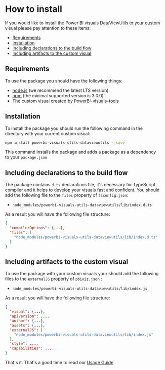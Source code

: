 # How to install
If you would like to install the Power BI visuals DataViewUtils to your custom visual please pay attention to these items:
* [Requirements](#requirements)
* [Installation](#installation)
* [Including declarations to the build flow](#including-declarations-to-the-build-flow)
* [Including artifacts to the custom visual](#including-artifacts-to-the-custom-visual)

## Requirements
To use the package you should have the following things:
* [node.js](https://nodejs.org) (we recommend the latest LTS version)
* [npm](https://www.npmjs.com/) (the minimal supported version is 3.0.0)
* The custom visual created by [PowerBI-visuals-tools](https://github.com/Microsoft/PowerBI-visuals-tools)

## Installation
To install the package you should run the following command in the directory with your current custom visual:

```bash
npm install powerbi-visuals-utils-dataviewutils --save
```

This command installs the package and adds a package as a dependency to your ```package.json```

## Including declarations to the build flow
The package contains ```d.ts``` declarations file, it's necessary for TypeScript compiler and it helps to develop your visuals fast and confident. You should add the following file to the ```files``` property of ```tsconfig.json```:
* ```node_modules/powerbi-visuals-utils-dataviewutils/lib/index.d.ts```

As a result you will have the following file structure:
```json
{
  "compilerOptions": {...},
  "files": [
    "node_modules/powerbi-visuals-utils-dataviewutils/lib/index.d.ts"
  ]
}
```

## Including artifacts to the custom visual
To use the package with your custom visuals your should add the following files to the ```externalJS``` property of ```pbiviz.json``` :
* ```node_modules/powerbi-visuals-utils-dataviewutils/lib/index.js```

As a result you will have the following file structure:
```json
{
  "visual": {...},
  "apiVersion": ...,
  "author": {...},
  "assets": {...},
  "externalJS": [
    "node_modules/powerbi-visuals-utils-dataviewutils/lib/index.js"
  ],
  "style": ...,
  "capabilities": ...
}
```

That's it. That's a good time to read our [Usage Guide](./usage-guide.md).

